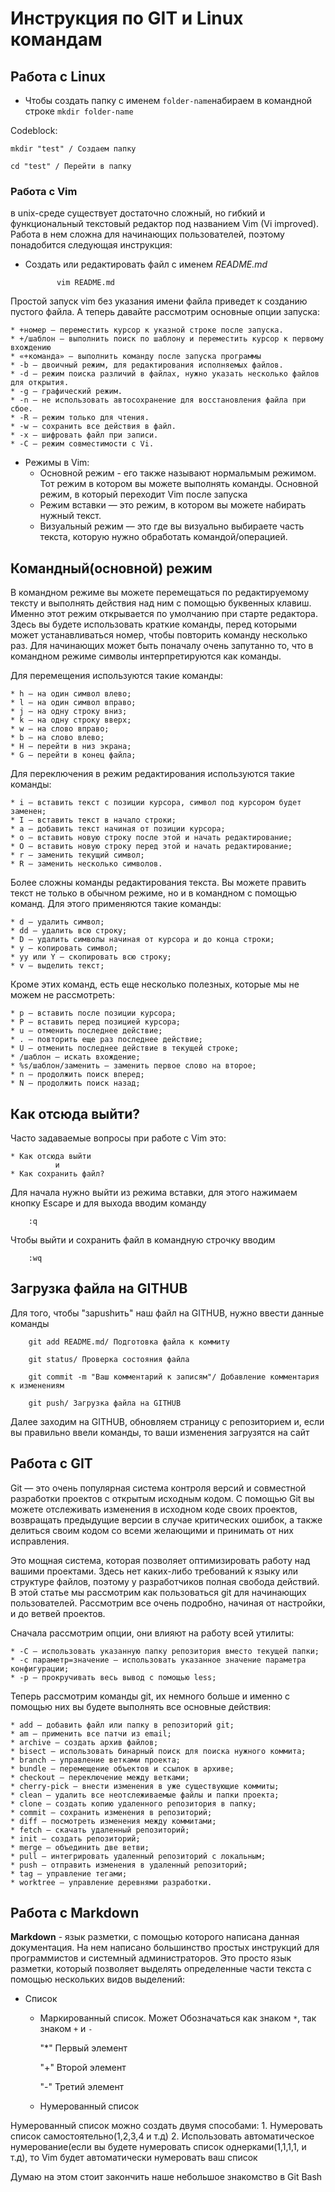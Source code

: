 # Инструкция по GIT и Linux командам

## Работа с Linux

* Чтобы создать папку с именем `folder-name`набираем в командной строке `mkdir folder-name`

Codeblock:
    
    mkdir "test" / Создаем папку

    cd "test" / Перейти в папку

### Работа с Vim
в unix-среде существует достаточно сложный, но гибкий и функциональный текстовый редактор под названием Vim (Vi improved). Работа в нем сложна для начинающих пользователей, поэтому понадобится следующая инструкция:

* Создать или редактировать файл с именем *README.md*

             vim README.md

Простой запуск vim без указания имени файла приведет к созданию пустого файла. А теперь давайте рассмотрим основные опции запуска:

    * +номер — переместить курсор к указной строке после запуска.
    * +/шаблон — выполнить поиск по шаблону и переместить курсор к первому вхождению
    * «+команда» — выполнить команду после запуска программы
    * -b — двоичный режим, для редактирования исполняемых файлов.
    * -d — режим поиска различий в файлах, нужно указать несколько файлов для открытия.
    * -g — графический режим.
    * -n — не использовать автосохранение для восстановления файла при сбое.
    * -R — режим только для чтения.
    * -w — сохранить все действия в файл.
    * -x — шифровать файл при записи.
    * -C — режим совместимости с Vi.

* Режимы в Vim:
    * Основной режим - его также называют нормальмым режимом. Тот режим в котором вы можете выполнять команды. Основной режим, в который переходит Vim после запуска
    * Режим вставки — это режим, в котором вы можете набирать нужный текст.
    * Визуальный режим — это где вы визуально выбираете часть текста, которую нужно обработать командой/операцией.
    
## Командный(основной) режим
В командном режиме вы можете перемещаться по редактируемому тексту и выполнять действия над ним с помощью буквенных клавиш. Именно этот режим открывается по умолчанию при старте редактора. Здесь вы будете использовать краткие команды, перед которыми может устанавливаться номер, чтобы повторить команду несколько раз. Для начинающих может быть поначалу очень запутанно то, что в командном режиме символы интерпретируются как команды.

Для перемещения используются такие команды:

    * h — на один символ влево;
    * l — на один символ вправо;
    * j — на одну строку вниз;
    * k — на одну строку вверх;
    * w — на слово вправо;
    * b — на слово влево;
    * H — перейти в низ экрана;
    * G — перейти в конец файла;
    
Для переключения в режим редактирования используются такие команды:

    * i — вставить текст с позиции курсора, символ под курсором будет заменен;
    * I — вставить текст в начало строки;
    * a — добавить текст начиная от позиции курсора;
    * o — вставить новую строку после этой и начать редактирование;
    * O — вставить новую строку перед этой и начать редактирование;
    * r — заменить текущий символ;
    * R — заменить несколько символов.
    
Более сложны команды редактирования текста. Вы можете править текст не только в обычном режиме, но и в командном с помощью команд. Для этого применяются такие команды:

    * d — удалить символ;
    * dd — удалить всю строку;
    * D — удалить символы начиная от курсора и до конца строки;
    * y — копировать символ;
    * yy или Y — скопировать всю строку;
    * v — выделить текст;
    
Кроме этих команд, есть еще несколько полезных, которые мы не можем не рассмотреть:

    * p — вставить после позиции курсора;
    * P — вставить перед позицией курсора;
    * u — отменить последнее действие;
    * . — повторить еще раз последнее действие;
    * U — отменить последнее действие в текущей строке;
    * /шаблон — искать вхождение;
    * %s/шаблон/заменить — заменить первое слово на второе;
    * n — продолжить поиск вперед;
    * N — продолжить поиск назад;
    
## Как отсюда выйти?
Часто задаваемые вопросы при работе с Vim это:

    * Как отсюда выйти
              и
    * Как сохранить файл?
    
Для начала нужно выйти из режима вставки, для этого нажимаем кнопку Escape и для выхода вводим команду

        :q
        
Чтобы выйти и сохранить файл в командную строчку вводим

        :wq
       
## Загрузка файла на  GITHUB
Для того, чтобы "заpushить" наш файл на GITHUB, нужно ввести данные команды

        git add README.md/ Подготовка файла к коммиту
        
        git status/ Проверка состояния файла
        
        git commit -m "Ваш комментарий к записям"/ Добавление комментария к изменениям
        
        git push/ Загрузка файла на GITHUB
      
Далее заходим на GITHUB, обновляем страницу с репозиторием и, если вы правильно ввели команды, то ваши изменения загрузятся на сайт
    
## Работа с GIT

Git — это очень популярная система контроля версий и совместной разработки проектов с открытым исходным кодом. С помощью Git вы можете отслеживать изменения в исходном коде своих проектов, возвращать предыдущие версии в случае критических ошибок, а также делиться своим кодом со всеми желающими и принимать от них исправления.

Это мощная система, которая позволяет оптимизировать работу над вашими проектами. Здесь нет каких-либо требований к языку или структуре файлов, поэтому у разработчиков полная свобода действий. В этой статье мы рассмотрим как пользоваться git для начинающих пользователей. Рассмотрим все очень подробно, начиная от настройки, и до ветвей проектов.

Сначала рассмотрим опции, они влияют на работу всей утилиты:

    * -C — использовать указанную папку репозитория вместо текущей папки;
    * -c параметр=значение — использовать указанное значение параметра конфигурации;
    * -p — прокручивать весь вывод с помощью less;
Теперь рассмотрим команды git, их немного больше и именно с помощью них вы будете выполнять все основные действия:

    * add — добавить файл или папку в репозиторий git;
    * am — применить все патчи из email;
    * archive — создать архив файлов;
    * bisect — использовать бинарный поиск для поиска нужного коммита;
    * branch — управление ветками проекта;
    * bundle — перемещение объектов и ссылок в архиве;
    * checkout — переключение между ветками;
    * cherry-pick — внести изменения в уже существующие коммиты;
    * clean — удалить все неотслеживаемые файлы и папки проекта;
    * clone — создать копию удаленного репозитория в папку;
    * commit — сохранить изменения в репозиторий;
    * diff — посмотреть изменения между коммитами;
    * fetch — скачать удаленный репозиторий;
    * init — создать репозиторий;
    * merge — объединить две ветви;
    * pull — интегрировать удаленный репозиторий с локальным;
    * push — отправить изменения в удаленный репозиторий;
    * tag — управление тегами;
    * worktree — управление деревнями разработки.
    
## Работа с Markdown
**Markdown** - язык разметки, с помощью которого написана данная документация. На нем написано большинство простых инструкций  для программистов и системный администраторов. Это просто язык разметки, который позволяет выделять определенные части текста с помощью нескольких видов выделений:

* Список
    * Маркированный список. Может Обозначаться как знаком `*`, так знаком `+` и `-`

      "*" Первый элемент
      
      "+" Второй элемент
      
      "-" Третий элемент

    * Нумерованный список
    
Нумерованный список можно создать двумя способами:
    1. Нумеровать список самостоятельно(1,2,3,4 и т.д)
    2. Использовать автоматическое нумерование(если вы будете нумеровать список однерками(1,1,1,1, и т.д), то Vim будет автоматически нумеровать ваш список

Думаю на этом стоит закончить наше небольшое знакомство в Git Bash



